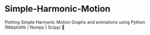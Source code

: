 # Simple-Harmonic-Motion
Plotting Simple Harmonic Motion Graphs and animations using Python (Matplotlib | Numpy | Scipy) 🌌
